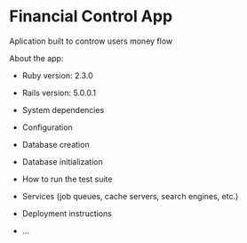 # Financial Control App

Aplication built to controw users money flow

About the app:

* Ruby version: 2.3.0
* Rails version: 5.0.0.1

* System dependencies

* Configuration

* Database creation

* Database initialization

* How to run the test suite

* Services (job queues, cache servers, search engines, etc.)

* Deployment instructions

* ...

